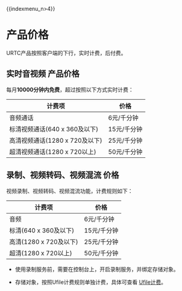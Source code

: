 {{indexmenu_n>4}}

# 产品价格

URTC产品按照客户端的下行，实时计费，后付费。  

## 实时音视频 产品价格

每月**10000分钟内免费**，超过按照以下方式实时计费：

|计费项                               | 价格                                                              |
| ------------------------------------- | ------------------------------------------------------------------ |
|音频通话                              | 6元/千分钟                                                        |
|标清视频通话(640 x 360及以下)          | 15元/千分钟                                                       |
|高清视频通话(1280 x 720及以下)         | 25元/千分钟                                                       |
|超清视频通话(1280 x 720以上)           | 50元/千分钟                                                       |

## 录制、视频转码、视频混流 价格

视频录制、视频转码、视频混流功能，计费规则如下：
 

|计费项                           | 价格                                                                  |
| -------------------------------- | ----------------------------------------------------------------------- |
|音频                            | 6元/千分钟                                                              |
|标清(640 x 360及以下)            | 15元/千分钟                                                             |
|高清(1280 x 720及以下)           | 25元/千分钟                                                             |
|超清(1280 x 720以上)             | 50元/千分钟                                                             |
 
 - 使用录制服务前，需要在控制台上，开启录制服务，并绑定存储对象。
 
 - 存储对象，按照Ufile计费规则单独计费，具体可查看 [Ufile计费](https://docs.ucloud.cn/storage_cdn/ufile/bill/new)。
 

